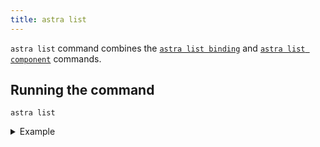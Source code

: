 ```yaml
---
title: astra list
---
```


`astra list` command combines the [`astra list binding`](./list-binding.md) and [`astra list component`](./list-component.md) commands.

## Running the command

```shell
astra list
```

<details>
<summary>Example</summary>

```shell
$ astra list
 ✓  Listing components from namespace 'my-percona-server-mongodb-operator' [292ms]
 NAME              PROJECT TYPE  RUNNING IN  MANAGED                          PLATFORM
 * my-nodejs       nodejs        Deploy      astra (v3.7)                       cluster
 my-go-app         go            Dev         astra (v3.7)                       podman
 mongodb-instance  Unknown       None        percona-server-mongodb-operator  cluster

Bindings:
 NAME                        APPLICATION                 SERVICES                                                   RUNNING IN 
 my-go-app-mongodb-instance  my-go-app-app (Deployment)  mongodb-instance (PerconaServerMongoDB.psmdb.percona.com)  Dev
```
</details>
